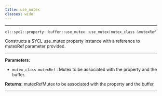 ```yaml
---
title: use_mutex
classes: wide
---
```



---

```cpp
cl::sycl::property::buffer::use_mutex::use_mutex(mutex_class &mutexRef)
```


Constructs a SYCL use_mutex property instance with a reference to mutexRef parameter provided. 


---
**Parameters:**

 - `mutex_class mutexRef`
: Mutex to be associated with the property and the buffer. 

**Returns:** mutexRefMutex to be associated with the property and the buffer. 

---
